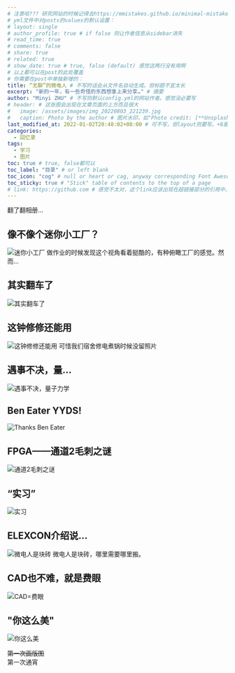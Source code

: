 ```yaml
---
# 注意哈??? 研究网站的时候记得去https://mmistakes.github.io/minimal-mistakes/docs/configuration/逐一检查配置。至于图表，在https://fontawesome.com/start找
# yml文件中对posts的values的默认设置：
# layout: single
# author_profile: true # if false 则让作者信息从sidebar消失
# read_time: true
# comments: false
# share: true
# related: true
# show_date: true # true, false (default) 感觉这两行没有用啊
# 以上都可以在post的此处覆盖  
# 你需要在post中单独新增的：
title: “无聊”的微电人 # 不写的话会从文件名自动生成。但标题不宜太长
excerpt: "新的一年，有一些奇怪的东西想拿上来分享…" # 摘要
author: "Minyi ZHU" # 不写则默认config.yml的网站作者。感觉没必要写
# header: # 这张图会出现在文章页面的上方而且很大
#   image: /assets/images/img_20220803_221239.jpg
#   caption: Photo by the author # 图片水印，如"Photo credit: [**Unsplash**](https://unsplash.com)"
last_modified_at: 2022-01-02T20:48:02+08:00 # 可不写，但layout则要写。+8是东八区
categories: 
  - 回忆录
tags:
  - 学习
  - 图片
toc: true # true, false都可以
toc_label: "目录" # or left blank
toc_icon: "cog" # null or heart or cag, anyway corresponding Font Awesome icon name (without fa prefix)
toc_sticky: true # "Stick" table of contents to the top of a page
# link: https://github.com # 感觉不太对，这个link应该出现在超链接部分的引用中，但是试验后发现会变成文章标题的url，所以注释掉了
---
```


翻了翻相册...

## 像不像个迷你小工厂？
![迷你小工厂](https://raw.githubusercontent.com/zhumy321/diy-imagehost/main/img/IMG_20201221_155910.jpg)
做作业的时候发现这个视角看着挺酷的，有种俯瞰工厂的感觉。然而…

## 其实翻车了
![其实翻车了](https://raw.githubusercontent.com/zhumy321/diy-imagehost/main/img/IMG_20201221_115736.jpg)

## 这钟修修还能用
![这钟修修还能用](https://raw.githubusercontent.com/zhumy321/diy-imagehost/main/img/broke_a_clock.jpg)
可惜我们宿舍修电煮锅时候没留照片

## 遇事不决，量...
![遇事不决，量子力学](https://raw.githubusercontent.com/zhumy321/diy-imagehost/main/img/IMG_20201117_143118.jpg)

## Ben Eater YYDS!
![Thanks Ben Eater](https://raw.githubusercontent.com/zhumy321/diy-imagehost/main/img/IMG_20210925_175812_edit_500196559880965.jpg)

## FPGA——通道2毛刺之谜
![通道2毛刺之谜](https://raw.githubusercontent.com/zhumy321/diy-imagehost/main/img/IMG_20210531_120550.jpg)

## “实习”
![实习](https://raw.githubusercontent.com/zhumy321/diy-imagehost/main/img/IMG_20210727_113450.jpg)

## ELEXCON介绍说...
![微电人是块砖](https://raw.githubusercontent.com/zhumy321/diy-imagehost/main/img/ELEXCON_PPT.png)
微电人是块砖，哪里需要哪里搬。

## CAD也不难，就是费眼
![CAD=费眼](https://raw.githubusercontent.com/zhumy321/diy-imagehost/main/img/homework_layout.png)

## "你这么美"
![你这么美](https://raw.githubusercontent.com/zhumy321/diy-imagehost/main/img/homework_layout2.png)

~~第一次画版图~~
<br>第一次通宵